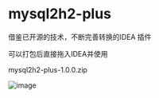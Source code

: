 # mysql2h2-plus
借鉴已开源的技术，不断完善转换的IDEA 插件

可以打包后直接拖入IDEA并使用

mysql2h2-plus-1.0.0.zip

![image](https://user-images.githubusercontent.com/31011150/190112719-871a14fc-82fc-45fe-a21d-5a4e6a1f0365.png)

